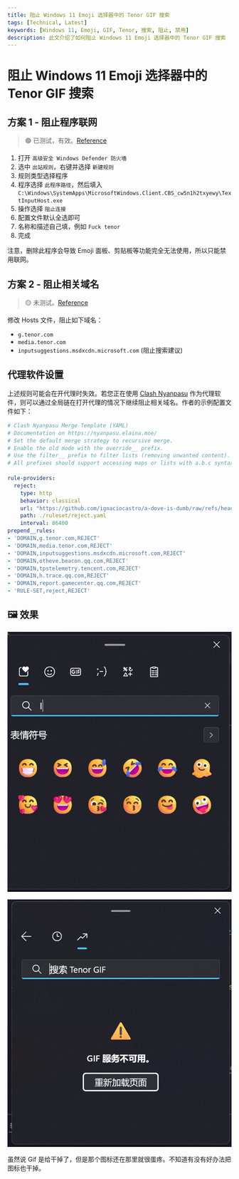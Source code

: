```yaml
---
title: 阻止 Windows 11 Emoji 选择器中的 Tenor GIF 搜索
tags: [Technical, Latest]
keywords: [Windows 11, Emoji, GIF, Tenor, 搜索, 阻止, 禁用]
description: 此文介绍了如何阻止 Windows 11 Emoji 选择器中的 Tenor GIF 搜索
---
```

# 阻止 Windows 11 Emoji 选择器中的 Tenor GIF 搜索

## 方案 1 - 阻止程序联网

> 🟢 已测试，有效。[Reference](https://l.opnxng.com/r/Windows11/comments/v5q1v6/how_to_disable_tenor_gif_search_in_emoji_picker/)

1. 打开 `高级安全 Windows Defender 防火墙`
2. 选中 `出站规则`，右键并选择 `新建规则`
3. 规则类型选择程序
4. 程序选择 `此程序路径`，然后填入 `C:\Windows\SystemApps\MicrosoftWindows.Client.CBS_cw5n1h2txyewy\TextInputHost.exe`
5. 操作选择 `阻止连接`
6. 配置文件默认全选即可
7. 名称和描述自己填，例如 `Fuck tenor`
8. 完成

注意，删除此程序会导致 Emoji 面板、剪贴板等功能完全无法使用，所以只能禁用联网。

## 方案 2 - 阻止相关域名

> 🟡 未测试。[Reference](https://eblocker.org/community/main-forum/solution-how-to-disable-tenor-gif-in-windows-11-emoji-picker/)

修改 Hosts 文件，阻止如下域名：

- `g.tenor.com`
- `media.tenor.com`
- `inputsuggestions.msdxcdn.microsoft.com` (阻止搜索建议)

## 代理软件设置

上述规则可能会在开代理时失效。若您正在使用 [Clash Nyanpasu](https://nyanpasu.elaina.moe/) 作为代理软件，则可以通过全局链在打开代理的情况下继续阻止相关域名。作者的示例配置文件如下：

```yaml
# Clash Nyanpasu Merge Template (YAML)
# Documentation on https://nyanpasu.elaina.moe/
# Set the default merge strategy to recursive merge.
# Enable the old mode with the override__ prefix.
# Use the filter__ prefix to filter lists (removing unwanted content).
# All prefixes should support accessing maps or lists with a.b.c syntax.

rule-providers:
  reject:
    type: http
    behavior: classical
    url: "https://github.com/ignaciocastro/a-dove-is-dumb/raw/refs/heads/main/clash.yaml"
    path: ./ruleset/reject.yaml
    interval: 86400
prepend__rules:
- 'DOMAIN,g.tenor.com,REJECT'
- 'DOMAIN,media.tenor.com,REJECT'
- 'DOMAIN,inputsuggestions.msdxcdn.microsoft.com,REJECT'
- 'DOMAIN,otheve.beacon.qq.com,REJECT'
- 'DOMAIN,tpstelemetry.tencent.com,REJECT'
- 'DOMAIN,h.trace.qq.com,REJECT'
- 'DOMAIN,report.gamecenter.qq.com,REJECT'
- 'RULE-SET,reject,REJECT'
```

## 🖼️ 效果

![1](/attachments/tenor_1.jpg)

![2](/attachments/tenor_2.jpg)

虽然说 Gif 是给干掉了，但是那个图标还在那里就很蛋疼。不知道有没有好办法把图标也干掉。
